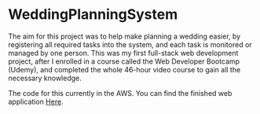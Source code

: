 # WeddingPlanningSystem
The aim for this project was to help make planning a wedding easier, by 
registering all required tasks into the system, and each task is monitored 
or managed by one person. This was my first full-stack web development project, 
after I enrolled in a course called the Web Developer Bootcamp (Udemy), 
and completed the whole 46-hour video course to gain all the necessary knowledge.

The code for this currently in the AWS. You can find the finished web application
[Here].

[Here]:http://www.asyrulmarriesyasmin.com
